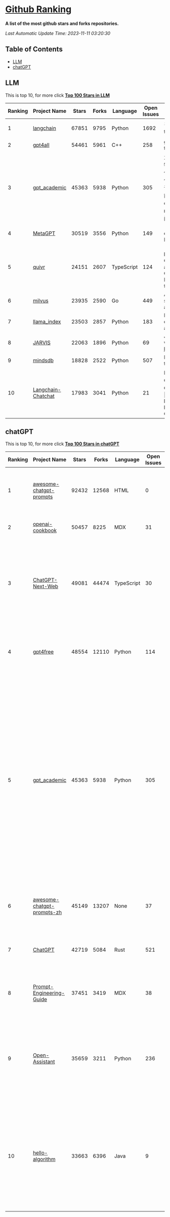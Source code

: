 [Github Ranking](./README.md)
==========

**A list of the most github stars and forks repositories.**

*Last Automatic Update Time: 2023-11-11 03:20:30*

## Table of Contents
 * [LLM](#LLM)
 * [chatGPT](#chatGPT)

## LLM

This is top 10, for more click **[Top 100 Stars in LLM](Top100/LLM.md)**

| Ranking | Project Name | Stars | Forks | Language | Open Issues | Description | Last Commit |
| ------- | ------------ | ----- | ----- | -------- | ----------- | ----------- | ----------- |
| 1 | [langchain](https://github.com/langchain-ai/langchain) | 67851 | 9795 | Python | 1692 | ⚡ Building applications with LLMs through composability ⚡ | 2023-11-11T02:08:15Z |
| 2 | [gpt4all](https://github.com/nomic-ai/gpt4all) | 54461 | 5961 | C++ | 258 | gpt4all: open-source LLM chatbots that you can run anywhere | 2023-11-07T19:42:21Z |
| 3 | [gpt_academic](https://github.com/binary-husky/gpt_academic) | 45363 | 5938 | Python | 305 | 为ChatGPT/GLM提供实用化交互界面，特别优化论文阅读/润色/写作体验，模块化设计，支持自定义快捷按钮&函数插件，支持Python和C++等项目剖析&自译解功能，PDF/LaTex论文翻译&总结功能，支持并行问询多种LLM模型，支持chatglm2等本地模型。兼容文心一言, moss, llama2, rwkv, claude2, 通义千问, 书生, 讯飞星火等。 | 2023-11-10T15:09:03Z |
| 4 | [MetaGPT](https://github.com/geekan/MetaGPT) | 30519 | 3556 | Python | 149 | 🌟 The Multi-Agent Framework: Given one line Requirement, return PRD, Design, Tasks, Repo | 2023-11-10T09:15:11Z |
| 5 | [quivr](https://github.com/StanGirard/quivr) | 24151 | 2607 | TypeScript | 124 |  🧠 Your Second Brain supercharged by Generative AI 🧠  Alternative to OpenAI GPTs & Your personal assistant to chat with your files (PDF, CSV)  & apps using GPT 3.5 / 4 turbo, Private, Anthropic, VertexAI, LLMs that you can share with users !  | 2023-11-10T08:48:36Z |
| 6 | [milvus](https://github.com/milvus-io/milvus) | 23935 | 2590 | Go | 449 | A cloud-native vector database, storage for next generation AI applications | 2023-11-10T23:35:29Z |
| 7 | [llama_index](https://github.com/run-llama/llama_index) | 23503 | 2857 | Python | 183 | LlamaIndex (formerly GPT Index) is a data framework for your LLM applications | 2023-11-11T00:54:46Z |
| 8 | [JARVIS](https://github.com/microsoft/JARVIS) | 22063 | 1896 | Python | 69 | JARVIS, a system to connect LLMs with ML community. Paper: https://arxiv.org/pdf/2303.17580.pdf | 2023-10-24T17:41:40Z |
| 9 | [mindsdb](https://github.com/mindsdb/mindsdb) | 18828 | 2522 | Python | 507 | MindsDB connects AI models to real time data | 2023-11-10T22:41:48Z |
| 10 | [Langchain-Chatchat](https://github.com/chatchat-space/Langchain-Chatchat) | 17983 | 3041 | Python | 21 | Langchain-Chatchat（原Langchain-ChatGLM）基于 Langchain 与 ChatGLM 等语言模型的本地知识库问答 \| Langchain-Chatchat (formerly langchain-ChatGLM), local knowledge based LLM (like ChatGLM) QA app with langchain  | 2023-11-10T11:59:35Z |


## chatGPT

This is top 10, for more click **[Top 100 Stars in chatGPT](Top100/chatGPT.md)**

| Ranking | Project Name | Stars | Forks | Language | Open Issues | Description | Last Commit |
| ------- | ------------ | ----- | ----- | -------- | ----------- | ----------- | ----------- |
| 1 | [awesome-chatgpt-prompts](https://github.com/f/awesome-chatgpt-prompts) | 92432 | 12568 | HTML | 0 | This repo includes ChatGPT prompt curation to use ChatGPT better. | 2023-11-09T17:35:14Z |
| 2 | [openai-cookbook](https://github.com/openai/openai-cookbook) | 50457 | 8225 | MDX | 31 | Examples and guides for using the OpenAI API | 2023-11-11T00:21:53Z |
| 3 | [ChatGPT-Next-Web](https://github.com/Yidadaa/ChatGPT-Next-Web) | 49081 | 44474 | TypeScript | 30 | A well-designed cross-platform ChatGPT UI (Web / PWA / Linux / Win / MacOS). 一键拥有你自己的跨平台 ChatGPT 应用。 | 2023-11-10T18:00:05Z |
| 4 | [gpt4free](https://github.com/xtekky/gpt4free) | 48554 | 12110 | Python | 114 | The official gpt4free repository \| various collection of powerful language models | 2023-11-11T00:37:50Z |
| 5 | [gpt_academic](https://github.com/binary-husky/gpt_academic) | 45363 | 5938 | Python | 305 | 为ChatGPT/GLM提供实用化交互界面，特别优化论文阅读/润色/写作体验，模块化设计，支持自定义快捷按钮&函数插件，支持Python和C++等项目剖析&自译解功能，PDF/LaTex论文翻译&总结功能，支持并行问询多种LLM模型，支持chatglm2等本地模型。兼容文心一言, moss, llama2, rwkv, claude2, 通义千问, 书生, 讯飞星火等。 | 2023-11-10T15:09:03Z |
| 6 | [awesome-chatgpt-prompts-zh](https://github.com/PlexPt/awesome-chatgpt-prompts-zh) | 45149 | 13207 | None | 37 | ChatGPT 中文调教指南。各种场景使用指南。学习怎么让它听你的话。 | 2023-11-10T13:16:59Z |
| 7 | [ChatGPT](https://github.com/lencx/ChatGPT) | 42719 | 5084 | Rust | 521 | 🔮 ChatGPT Desktop Application (Mac, Windows and Linux) | 2023-10-27T07:06:07Z |
| 8 | [Prompt-Engineering-Guide](https://github.com/dair-ai/Prompt-Engineering-Guide) | 37451 | 3419 | MDX | 38 | 🐙 Guides, papers, lecture, notebooks and resources for prompt engineering | 2023-11-08T13:44:18Z |
| 9 | [Open-Assistant](https://github.com/LAION-AI/Open-Assistant) | 35659 | 3211 | Python | 236 | OpenAssistant is a chat-based assistant that understands tasks, can interact with third-party systems, and retrieve information dynamically to do so. | 2023-11-08T16:02:28Z |
| 10 | [hello-algorithm](https://github.com/geekxh/hello-algorithm) | 33663 | 6396 | Java | 9 | 🌍 针对小白的算法训练 \| 包括四部分：①.大厂面经 ②.力扣图解  ③.千本开源电子书 ④.百张技术思维导图（项目花了上百小时，希望可以点 star 支持，🌹感谢~）推荐免费ChatGPT使用网站 | 2023-06-13T04:13:17Z |

